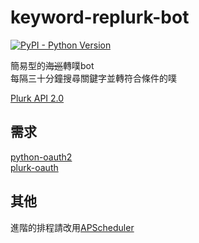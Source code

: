 # keyword-replurk-bot
[![PyPI - Python Version](https://img.shields.io/badge/Python-3.7-blue.svg)](https://www.python.org/downloads/)

簡易型的~~海巡~~轉噗bot  
每隔三十分鐘搜尋關鍵字並轉符合條件的噗 

[Plurk API 2.0](https://www.plurk.com/API/2)  

## 需求
[python-oauth2](https://github.com/joestump/python-oauth2)  
[plurk-oauth](https://github.com/clsung/plurk-oauth) 

## 其他  
進階的排程請改用[APScheduler](https://github.com/agronholm/apscheduler)

